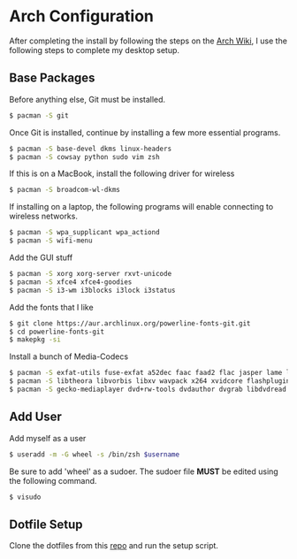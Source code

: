 # Arch Configuration
After completing the install by following the steps on the [Arch Wiki](https://wiki.archlinux.org/index.php/Installation_guide), I use the following steps to complete my desktop setup.

## Base Packages
Before anything else, Git must be installed.
```bash
$ pacman -S git
```

Once Git is installed, continue by installing a few more essential programs.
```bash
$ pacman -S base-devel dkms linux-headers
$ pacman -S cowsay python sudo vim zsh
```

If this is on a MacBook, install the following driver for wireless
```bash
$ pacman -S broadcom-wl-dkms
```

If installing on a laptop, the following programs will enable connecting to wireless networks.
```bash
$ pacman -S wpa_supplicant wpa_actiond
$ pacman -S wifi-menu
```

Add the GUI stuff
```bash
$ pacman -S xorg xorg-server rxvt-unicode
$ pacman -S xfce4 xfce4-goodies
$ pacman -S i3-wm i3blocks i3lock i3status
```

Add the fonts that I like
```bash
$ git clone https://aur.archlinux.org/powerline-fonts-git.git
$ cd powerline-fonts-git
$ makepkg -si
```

Install a bunch of Media-Codecs
```bash
$ pacman -S exfat-utils fuse-exfat a52dec faac faad2 flac jasper lame libdca libdv gst-libav 
$ pacman -S libtheora libvorbis libxv wavpack x264 xvidcore flashplugin libdvdcss libmad
$ pacman -S gecko-mediaplayer dvd+rw-tools dvdauthor dvgrab libdvdread libdvdnav  libmpeg2
```

## Add User
Add myself as a user
```bash
$ useradd -m -G wheel -s /bin/zsh $username
```

Be sure to add 'wheel' as a sudoer. The sudoer file **MUST** be edited using the following command.
```bash
$ visudo
```

## Dotfile Setup
Clone the dotfiles from this [repo](https://github.com/cadecolvin/dotfiles) and run the setup script.
